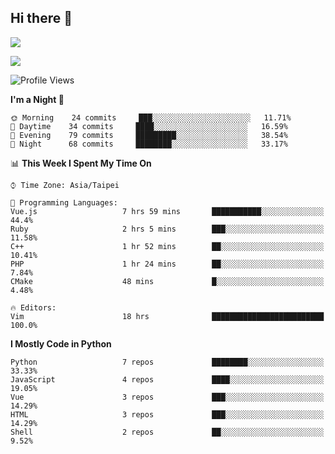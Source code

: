 ## Hi there 👋

![](https://github-readme-stats.vercel.app/api?username=CSY54&theme=nord&show_icons=true)

![](https://github-readme-stats.vercel.app/api/top-langs/?username=CSY54&theme=nord&layout=compact&card_width=445)

<!--START_SECTION:waka-->
![Profile Views](http://img.shields.io/badge/Profile%20Views-14-blue)

**I'm a Night 🦉** 

```text
🌞 Morning    24 commits     ███░░░░░░░░░░░░░░░░░░░░░░   11.71% 
🌆 Daytime    34 commits     ████░░░░░░░░░░░░░░░░░░░░░   16.59% 
🌃 Evening    79 commits     █████████░░░░░░░░░░░░░░░░   38.54% 
🌙 Night      68 commits     ████████░░░░░░░░░░░░░░░░░   33.17%

```


📊 **This Week I Spent My Time On** 

```text
⌚︎ Time Zone: Asia/Taipei

💬 Programming Languages: 
Vue.js                   7 hrs 59 mins       ███████████░░░░░░░░░░░░░░   44.4% 
Ruby                     2 hrs 5 mins        ███░░░░░░░░░░░░░░░░░░░░░░   11.58% 
C++                      1 hr 52 mins        ██░░░░░░░░░░░░░░░░░░░░░░░   10.41% 
PHP                      1 hr 24 mins        ██░░░░░░░░░░░░░░░░░░░░░░░   7.84% 
CMake                    48 mins             █░░░░░░░░░░░░░░░░░░░░░░░░   4.48%

🔥 Editors: 
Vim                      18 hrs              █████████████████████████   100.0%

```

**I Mostly Code in Python** 

```text
Python                   7 repos             ████████░░░░░░░░░░░░░░░░░   33.33% 
JavaScript               4 repos             ████░░░░░░░░░░░░░░░░░░░░░   19.05% 
Vue                      3 repos             ███░░░░░░░░░░░░░░░░░░░░░░   14.29% 
HTML                     3 repos             ███░░░░░░░░░░░░░░░░░░░░░░   14.29% 
Shell                    2 repos             ██░░░░░░░░░░░░░░░░░░░░░░░   9.52%

```



<!--END_SECTION:waka-->

<!--
**CSY54/CSY54** is a ✨ _special_ ✨ repository because its `README.md` (this file) appears on your GitHub profile.

Here are some ideas to get you started:

- 🔭 I’m currently working on ...
- 🌱 I’m currently learning ...
- 👯 I’m looking to collaborate on ...
- 🤔 I’m looking for help with ...
- 💬 Ask me about ...
- 📫 How to reach me: ...
- 😄 Pronouns: ...
- ⚡ Fun fact: ...
-->
